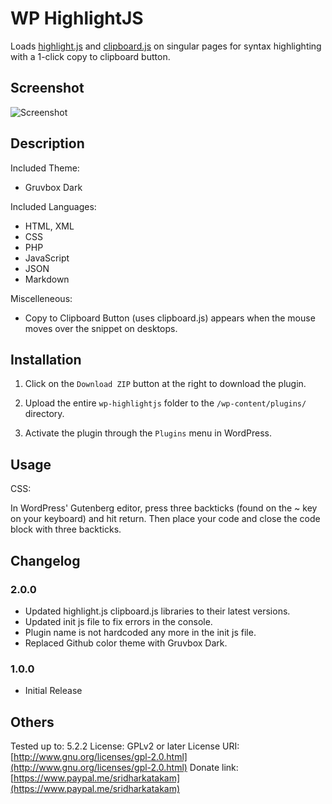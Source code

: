 # WP HighlightJS #

Loads [highlight.js](https://highlightjs.org/) and [clipboard.js](https://clipboardjs.com/) on singular pages for syntax highlighting with a 1-click copy to clipboard button.

## Screenshot ##

![Screenshot](https://d.pr/i/abb4xb+ "Screenshot")

## Description ##

Included Theme:

* Gruvbox Dark

Included Languages:

* HTML, XML
* CSS
* PHP
* JavaScript
* JSON
* Markdown

Miscelleneous:

* Copy to Clipboard Button (uses clipboard.js) appears when the mouse moves over the snippet on desktops.

## Installation ##

1) Click on the `Download ZIP` button at the right to download the plugin.

2) Upload the entire `wp-highlightjs` folder to the `/wp-content/plugins/` directory.

3) Activate the plugin through the `Plugins` menu in WordPress.

## Usage ##

CSS:

In WordPress' Gutenberg editor, press three backticks (found on the ~ key on your keyboard) and hit return. Then place your code and close the code block with three backticks.

## Changelog ##

### 2.0.0 ###
* Updated highlight.js clipboard.js libraries to their latest versions.
* Updated init js file to fix errors in the console.
* Plugin name is not hardcoded any more in the init js file.
* Replaced Github color theme with Gruvbox Dark.

### 1.0.0 ###
* Initial Release

## Others ##

Tested up to: 5.2.2
License: GPLv2 or later
License URI: [http://www.gnu.org/licenses/gpl-2.0.html](http://www.gnu.org/licenses/gpl-2.0.html)
Donate link: [https://www.paypal.me/sridharkatakam](https://www.paypal.me/sridharkatakam)

